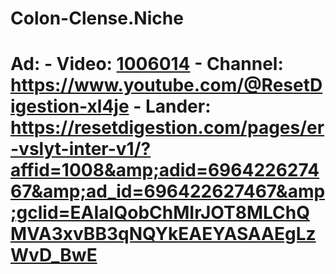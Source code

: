 # Colon-Clense.Niche
# Ad: - Video: [1006014](https://youtu.be/Xgckq3BPsHc) - Channel: https://www.youtube.com/@ResetDigestion-xl4je - Lander: https://resetdigestion.com/pages/er-vslyt-inter-v1/?affid=1008&amp;adid=696422627467&amp;ad_id=696422627467&amp;gclid=EAIaIQobChMIrJOT8MLChQMVA3xvBB3qNQYkEAEYASAAEgLzWvD_BwE
